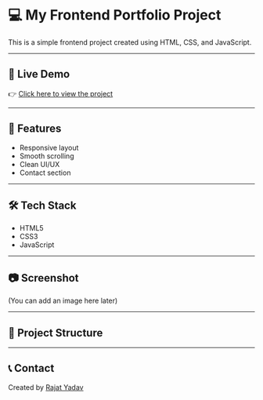 # 💻 My Frontend Portfolio Project

This is a simple frontend project created using HTML, CSS, and JavaScript.

---

## 🔗 Live Demo
👉 [Click here to view the project](https://webworks-by-rajat.netlify.app/)

---

## 🚀 Features
- Responsive layout
- Smooth scrolling
- Clean UI/UX
- Contact section

---

## 🛠️ Tech Stack
- HTML5
- CSS3
- JavaScript

---

## 📷 Screenshot
(You can add an image here later)

---

## 📁 Project Structure

---

## 📞 Contact
Created by [Rajat Yadav](mailto:rajatyadav9555@gmail.com)
